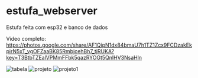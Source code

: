 # estufa_webserver
Estufa feita com esp32 e banco de dados

Video completo:
https://photos.google.com/share/AF1QipN1dx84bmaU7h1TZ1Zcx9FCDzakEkpirN5xT_vgOFZaaBK85RmbjcehBh7_tjRUKA?key=T3BtbTZEalVPMmFFbk5qazRYOGt5QnlHV3NsaHln

![tabela](https://user-images.githubusercontent.com/99426704/200837450-2f56489f-1822-46f5-a4fc-9cac447c2f15.png)
![projeto](https://user-images.githubusercontent.com/99426704/200837452-1526d89e-dd8d-4097-bf50-3922f3ab3e19.png)
![projeto1](https://user-images.githubusercontent.com/99426704/200837441-ab080983-2438-42f7-8062-aabc460b2be1.jpeg)
